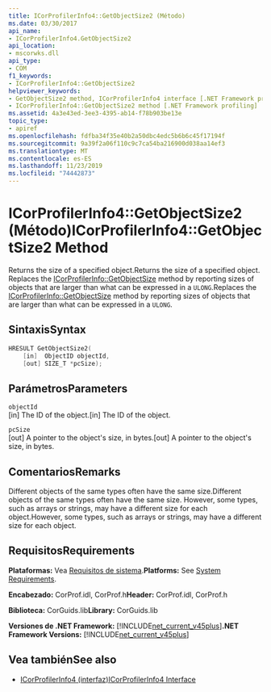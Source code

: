 ```yaml
---
title: ICorProfilerInfo4::GetObjectSize2 (Método)
ms.date: 03/30/2017
api_name:
- ICorProfilerInfo4.GetObjectSize2
api_location:
- mscorwks.dll
api_type:
- COM
f1_keywords:
- ICorProfilerInfo4::GetObjectSize2
helpviewer_keywords:
- GetObjectSize2 method, ICorProfilerInfo4 interface [.NET Framework profiling]
- ICorProfilerInfo4::GetObjectSize2 method [.NET Framework profiling]
ms.assetid: 4a3e43ed-3ee3-4395-ab14-f78b903be13e
topic_type:
- apiref
ms.openlocfilehash: fdfba34f35e40b2a50dbc4edc5b6b6c45f17194f
ms.sourcegitcommit: 9a39f2a06f110c9c7ca54ba216900d038aa14ef3
ms.translationtype: MT
ms.contentlocale: es-ES
ms.lasthandoff: 11/23/2019
ms.locfileid: "74442873"
---
```

# <a name="icorprofilerinfo4getobjectsize2-method"></a><span data-ttu-id="81a2c-102">ICorProfilerInfo4::GetObjectSize2 (Método)</span><span class="sxs-lookup"><span data-stu-id="81a2c-102">ICorProfilerInfo4::GetObjectSize2 Method</span></span>
<span data-ttu-id="81a2c-103">Returns the size of a specified object.</span><span class="sxs-lookup"><span data-stu-id="81a2c-103">Returns the size of a specified object.</span></span> <span data-ttu-id="81a2c-104">Replaces the [ICorProfilerInfo::GetObjectSize](../../../../docs/framework/unmanaged-api/profiling/icorprofilerinfo-getobjectsize-method.md) method by reporting sizes of objects that are larger than what can be expressed in a `ULONG`.</span><span class="sxs-lookup"><span data-stu-id="81a2c-104">Replaces the [ICorProfilerInfo::GetObjectSize](../../../../docs/framework/unmanaged-api/profiling/icorprofilerinfo-getobjectsize-method.md) method by reporting sizes of objects that are larger than what can be expressed in a `ULONG`.</span></span>  
  
## <a name="syntax"></a><span data-ttu-id="81a2c-105">Sintaxis</span><span class="sxs-lookup"><span data-stu-id="81a2c-105">Syntax</span></span>  
  
```cpp  
HRESULT GetObjectSize2(  
    [in]  ObjectID objectId,  
    [out] SIZE_T *pcSize);  
```  
  
## <a name="parameters"></a><span data-ttu-id="81a2c-106">Parámetros</span><span class="sxs-lookup"><span data-stu-id="81a2c-106">Parameters</span></span>  
 `objectId`  
 <span data-ttu-id="81a2c-107">[in] The ID of the object.</span><span class="sxs-lookup"><span data-stu-id="81a2c-107">[in] The ID of the object.</span></span>  
  
 `pcSize`  
 <span data-ttu-id="81a2c-108">[out] A pointer to the object's size, in bytes.</span><span class="sxs-lookup"><span data-stu-id="81a2c-108">[out] A pointer to the object's size, in bytes.</span></span>  
  
## <a name="remarks"></a><span data-ttu-id="81a2c-109">Comentarios</span><span class="sxs-lookup"><span data-stu-id="81a2c-109">Remarks</span></span>  
 <span data-ttu-id="81a2c-110">Different objects of the same types often have the same size.</span><span class="sxs-lookup"><span data-stu-id="81a2c-110">Different objects of the same types often have the same size.</span></span> <span data-ttu-id="81a2c-111">However, some types, such as arrays or strings, may have a different size for each object.</span><span class="sxs-lookup"><span data-stu-id="81a2c-111">However, some types, such as arrays or strings, may have a different size for each object.</span></span>  
  
## <a name="requirements"></a><span data-ttu-id="81a2c-112">Requisitos</span><span class="sxs-lookup"><span data-stu-id="81a2c-112">Requirements</span></span>  
 <span data-ttu-id="81a2c-113">**Plataformas:** Vea [Requisitos de sistema](../../../../docs/framework/get-started/system-requirements.md).</span><span class="sxs-lookup"><span data-stu-id="81a2c-113">**Platforms:** See [System Requirements](../../../../docs/framework/get-started/system-requirements.md).</span></span>  
  
 <span data-ttu-id="81a2c-114">**Encabezado:** CorProf.idl, CorProf.h</span><span class="sxs-lookup"><span data-stu-id="81a2c-114">**Header:** CorProf.idl, CorProf.h</span></span>  
  
 <span data-ttu-id="81a2c-115">**Biblioteca:** CorGuids.lib</span><span class="sxs-lookup"><span data-stu-id="81a2c-115">**Library:** CorGuids.lib</span></span>  
  
 <span data-ttu-id="81a2c-116">**Versiones de .NET Framework:** [!INCLUDE[net_current_v45plus](../../../../includes/net-current-v45plus-md.md)]</span><span class="sxs-lookup"><span data-stu-id="81a2c-116">**.NET Framework Versions:** [!INCLUDE[net_current_v45plus](../../../../includes/net-current-v45plus-md.md)]</span></span>  
  
## <a name="see-also"></a><span data-ttu-id="81a2c-117">Vea también</span><span class="sxs-lookup"><span data-stu-id="81a2c-117">See also</span></span>

- [<span data-ttu-id="81a2c-118">ICorProfilerInfo4 (interfaz)</span><span class="sxs-lookup"><span data-stu-id="81a2c-118">ICorProfilerInfo4 Interface</span></span>](../../../../docs/framework/unmanaged-api/profiling/icorprofilerinfo4-interface.md)
